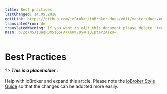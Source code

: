 ```yaml
---
title: Best practices
lastChanged: 14.09.2018
editLink: https://github.com/ioBroker/ioBroker.docs/edit/master/docs/en/dev/bestpractices.md
translatedFrom: de
translatedWarning: If you want to edit this document please delete "translatedFrom" field, elsewise this document will be translated automatically again
hash: b7Zq/mSJjuWgRDm5z65FA+XKWK79yoFz0IptaP2Azko=
---
```

# Best Practices
?> ***This is a placeholder*** .<br><br> Help with ioBroker and expand this article. Please note the [ioBroker Style Guide](https://www.iobroker.net/#de/documentation/community/styleguidedoc.md) so that the changes can be adopted more easily.